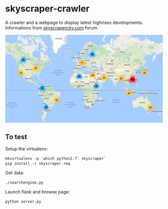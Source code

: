 # skyscraper-crawler

A crawler and a webpage to display latest highrises developments. Informations from [skyscrapercity.com](http://www.skyscrapercity.com) forum.

![drawing](example.png)

## To test

Setup the virtualenv:
```
mkvirtualenv -p `which python2.7` skyscraper`
pip install -r skyscraper.req
```

Get data:
```
./searchengine.py
```

Launch flask and browse page:
```
python server.py
```
